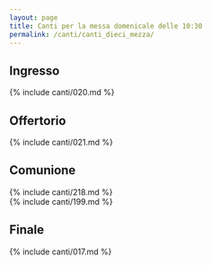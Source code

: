 ```yaml
---
layout: page
title: Canti per la messa domenicale delle 10:30
permalink: /canti/canti_dieci_mezza/
---
```


## Ingresso
{% include canti/020.md %}   

## Offertorio
{% include canti/021.md %}   

## Comunione   
{% include canti/218.md %}   
{% include canti/199.md %}    

## Finale
{% include canti/017.md %}   
